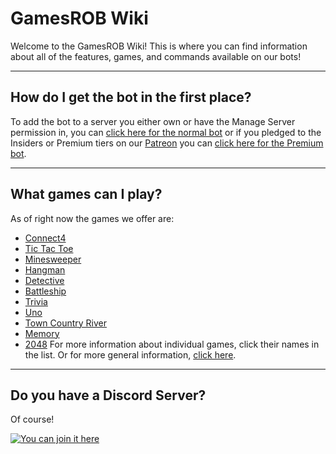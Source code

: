 # GamesROB Wiki
Welcome to the GamesROB Wiki! This is where you can find information about all of the features, games, and commands available on our bots!

***
## How do I get the bot in the first place?

To add the bot to a server you either own or have the Manage Server permission in, you can [click here for the normal bot](https://discord.com/oauth2/authorize?client_id=383995098754711555&scope=bot&permissions=537259072) or if you pledged to the Insiders or Premium tiers on our [Patreon](https://patreon.com/GamesROB) you can [click here for the Premium bot](https://discord.com/api/oauth2/authorize?client_id=517340282015055872&permissions=537259072&redirect_uri=https%3A%2F%2Fgamesrob.com%2Fpremiumoauth&response_type=code&scope=identify%20bot).

***
## What games can I play?
As of right now the games we offer are:
- [Connect4](games/connect4.md)
- [Tic Tac Toe](games/tictactoe.md)
- [Minesweeper](games/minesweeper.md)
- [Hangman](games/hangman.md)
- [Detective](games/detective.md)
- [Battleship](games/battleship.md)
- [Trivia](games/trivia.md)
- [Uno](games/uno.md)
- [Town Country River](games/towncountryriver.md)
- [Memory](games/memory.md)
- [2048](games/2048.md)
For more information about individual games, click their names in the list. Or for more general information, [click here](games.md).

***
## Do you have a Discord Server?
Of course!

[![You can join it here](https://discord.com/api/guilds/345259986303057930/widget.png?style=banner3)](https://discord.gg/S8vD6Q5)
